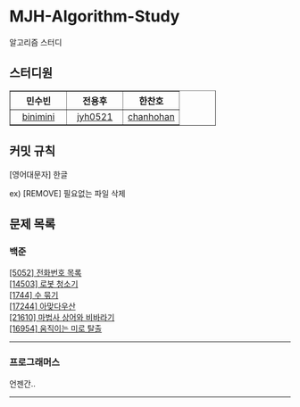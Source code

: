 # MJH-Algorithm-Study
알고리즘 스터디

## 스터디원
<table border="1" style='width:370px; text-align:center'>
	<th style='width:33.3%; text-align:center'>민수빈</th>
	<th style='width:33.3%; text-align:center'>전용후</th>
    	<th style='width:33.3%; text-align:center'>한찬호</th>
	<tr>
	    <td><a href='https://github.com/binimini'>binimini</a></td>
	    <td><a href='https://github.com/jyh0521'>jyh0521</a></td>
            <td><a href='https://github.com/ChanHoHan'>chanhohan</a></td>
	</tr>
</table>

## 커밋 규칙
[영어대문자] 한글

ex) [REMOVE] 필요없는 파일 삭제

## 문제 목록   
### 백준   
[[5052] 전화번호 목록](https://www.acmicpc.net/problem/5052)   
[[14503] 로봇 청소기](https://www.acmicpc.net/problem/14503)   
[[1744] 수 묶기](https://www.acmicpc.net/problem/1744)   
[[17244] 아맞다우산](https://www.acmicpc.net/problem/17244)    
[[21610] 마법사 상어와 비바라기](https://www.acmicpc.net/problem/21610)   
[[16954] 움직이는 미로 탈출](https://www.acmicpc.net/problem/16954)   

---

### 프로그래머스
언젠간..

---
